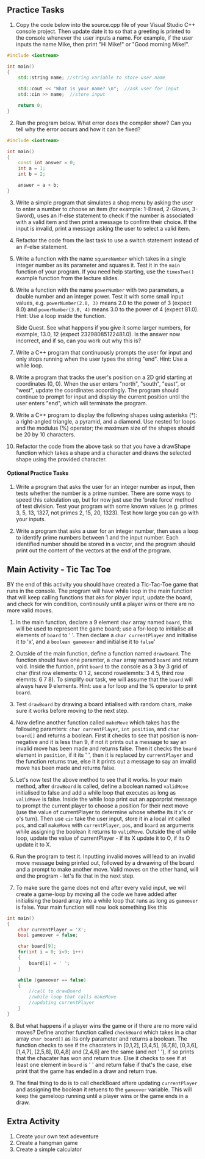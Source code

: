 Practice Tasks
-------------
1. Copy the code below into the source.cpp file of your Visual Studio C++ console project. Then update date it to so that a greeting is printed to the console whenever the user inputs a name. For example, if the user inputs the name Mike, then print "Hi Mike!" or "Good morning Mike!".
   
~~~cpp
#include <iostream>

int main()
{
	std::string name; //string variable to store user name

	std::cout << "What is your name? \n";  //ask user for input
	std::cin >> name;  //store input

	return 0;
}
~~~

2. Run the program below. What error does the compiler show? Can you tell why the error occurs and how it can be fixed?
~~~cpp
#include <iostream>

int main()
{
	const int answer = 0;
	int a = 1;
	int b = 2;

	answer = a + b;
}
~~~

3. Write a simple program that simulates a shop menu by asking the user to enter a number to choose an item (for example: 1-Bread, 2-Gloves, 3-Sword), uses an if-else statement to check if the number is associated with a valid item and then print a message to confirm their choice. If the input is invalid, print a message asking the user to select a valid item.
4. Refactor the code from the last task to use a switch statement instead of an if-else statement.
5. Write a function with the name `squareNumber` which takes in a single integer number as its parameter and squares it. Test it in the `main` function of your program. If you need help starting, use the `timesTwo()` example function from the lecture slides.
6. Write a function with the name `powerNumber` with two parameters, a double number and an integer power. Test it with some small input values, e.g. `powerNumber(2.0, 3)` means 2.0 to the power of 3 (expect 8.0) and `powerNumber(3.0, 4)` means 3.0 to the power of 4 (expect 81.0). Hint: Use a loop inside the function.

    Side Quest. See what happens if you give it some larger numbers, for example, 13.0, 12 (expect 23298085122481.0). Is the answer now incorrect, and if so, can you work out why this is?

7. Write a C++ program that continuously prompts the user for input and only stops running when the user types the string "end". Hint: Use a while loop.

8.	Write a program that tracks the user's position on a 2D grid starting at coordinates (0, 0). When the user enters "north", "south", "east", or "west", update the coordinates accordingly. The program should continue to prompt for input and display the current position until the user enters "end", which will terminate the program.
   
9.	Write a C++ program to display the following shapes using asterisks (*): a right-angled triangle, a pyramid, and a diamond. Use nested for loops and the modulus (%) operator; the maximum size of the shapes should be 20 by 10 characters.

10.	Refactor the code from the above task so that you have a drawShape function which takes a shape and a character and draws the selected shape using the provided character.
    
#### Optional Practice Tasks
1.	Write a program that asks the user for an integer number as input, then tests whether the number is a prime number. There are some ways to speed this calculation up, but for now just use the ‘brute force’ method of test division. Test your program with some known values (e.g. primes 3, 5, 13, 1327, not primes 2, 15, 20, 1323). Test how large you can go with your inputs.

2.	Write a program that asks a user for an integer number, then uses a loop to identify prime numbers between 1 and the input number. Each identified number should be stored in a vector, and the program should print out the content of the vectors at the end of the program.

Main Activity - Tic Tac Toe
------------
BY the end of this activity you should have created a Tic-Tac-Toe game that runs in the console. The program will have while loop in the main function that will keep calling functions that aks for player input, update the board, and check for win condition, continously until a player wins or there are no more valid moves.
1. In the main function, declare a 9 element `char` array named `board`, this will be used to represent the game board; use a for-loop to initialise all elements of `board` to ' '. Then declare a `char currentPlayer` and initialise it to 'x', and a `boolean gameover` and initialise it to `false`'

2. Outside of the main function, define a function named `drawBoard`. The function should have one paramter, a `char` array named `board` and return void. Inside the funtion, print `board` to the console as a 3 by 3 grid of char (first row elements: 0 1 2, second rowelemnts: 3 4 5, third row elemnts: 6 7 8). To simplify our task, we will assume that the `board` will always have 9 elements. Hint: use a for loop and the % operator to print `board`.

3. Test `drawBoard` by drawing a board intialised with random chars, make sure it works before moving to the next step.

4. Now define another function called `makeMove` which takes has the following paramters: `char currentPlayer`, `int position`, and  `char board[]` and returns a boolean. First it checks to see that position is non-negative and it is less than 9, if not it prints out a message to say an invalid move has been made and returns false. Then it checks the `board` element in `position`, if it its ' ', then it is replaced by `currentPlayer` and the function returns true, else it it prints out a message to say an invalid move has been made and returns false.

5. Let's now test the above method to see that it works. In your main method, after `drawBoard` is called, define a boolean named `validMove` initialised to false and add a while loop that executes as long as `validMove` is false. Inside the while loop print out an apporpriat message to prompt the current player to choose a position for their next move (use the value of currentPlayer to determine whose whethe its it x's or o's turn). Then use `cin` take the user input, store it in a local int called `pos`, and call `makeMove` with `currentPlayer`, `pos`, and `board` as arguments while assigning the boolean it returns to `validMove`. Outside the of while loop, update the value of currentPlayer - if its X update it to O, if its O update it to X.

6. Run the program to test it. Inputting invalid moves will lead to an invalid move message being printed out, followed by a drwawing of the board and a prompt to make another move. Valid moves on the other hand, will end the program - let's fix that in the next step.

7. To make sure the game does not end after every valid input, we will create a game-loop by moving all the code we have added after initialising the board array into a while loop that runs as long as `gameover` is false. Your main function will now look something like this

~~~cpp
int main()
{
	char currentPlayer = 'X';
	bool gameover = false;

	char board[9];
	for(int i = 0; i<9; i++)
	{
		board[i] = ' ';
	}

	while (gameover == false)
	{
		//call to drawBoard
		//while loop that calls makeMove
		//updating currentPlayer
	}
}
~~~
8. But what happens if a player wins the game or if there are no more valid moves? Define another function called `checkBoard` which takes in a char array `char board[]` as its only parameter and returns a boolean. The function checks to see if the chacraters in [0,1,2], [3,4,5], [6,7,8], [0,3,6], [1,4,7], [2,5,8], [0,4,8] and [2,4,6] are the same (and not ' '), if so prints that the chacater has won and return true. Else it checks to see if at least one element in `board` is ' ' and return false if that's the case, else print that the game has ended in a draw and return true.

9. The final thing to do is to call checkBoard aftere updating `currentPlayer` and assigning the boolean it retuens to the `gameover` variable. This will keep the gameloop running until a player wins or the game ends in a draw. 

Extra Activity
------------
1. Create your own text adeventure
2. Create a hangman game
3. Create a simple calculator



   

